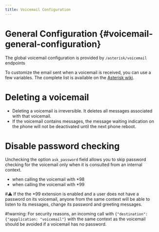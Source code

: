 ```yaml
---
title: Voicemail Configuration
---
```


General Configuration {#voicemail-general-configuration}
=====================

The global voicemail configuration is provided by `/asterisk/voicemail`
endpoints

To customize the email sent when a voicemail is received, you can use a
few variables. The complete list is available on the [Asterisk
wiki](https://wiki.asterisk.org/wiki/display/AST/VoiceMail+Channel+Variables).

Deleting a voicemail
====================

-   Deleting a voicemail is irreversible. It deletes all messages
    associated with that voicemail.
-   If the voicemail contains messages, the message waiting indication
    on the phone will not be deactivated until the next phone reboot.

Disable password checking
=========================

Unchecking the option `ask_password` field allows you to skip password
checking for the voicemail only when it is consulted from an internal
context.

-   when calling the voicemail with *98
-   when calling the voicemail with *99<voicemail number>

#:warning: If the the *99 extension is enabled and a user does not have a password
on its voicemail, anyone from the same context will be able to listen to
its messages, change its password and greeting messages.

#!warning: For security reasons, an incoming call with
`{"destination": {"appplication: "voicemail"}` with the same context as
the voicemail should be avoided if a voicemail has no password.
